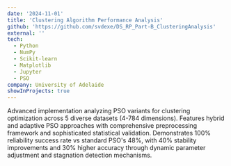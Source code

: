 ```yaml
---
date: '2024-11-01'
title: 'Clustering Algorithm Performance Analysis'
github: 'https://github.com/svdexe/DS_RP_Part-B_ClusteringAnalysis'
external: ''
tech:
  - Python
  - NumPy
  - Scikit-learn
  - Matplotlib
  - Jupyter
  - PSO
company: University of Adelaide
showInProjects: true
---
```


Advanced implementation analyzing PSO variants for clustering optimization across 5 diverse datasets (4-784 dimensions). Features hybrid and adaptive PSO approaches with comprehensive preprocessing framework and sophisticated statistical validation. Demonstrates 100% reliability success rate vs standard PSO's 48%, with 40% stability improvements and 30% higher accuracy through dynamic parameter adjustment and stagnation detection mechanisms.

